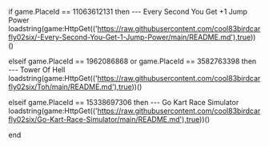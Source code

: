 if game.PlaceId == 11063612131 then --- Every Second You Get +1 Jump Power
        loadstring(game:HttpGet(('https://raw.githubusercontent.com/cool83birdcarfly02six/-Every-Second-You-Get-1-Jump-Power/main/README.md'),true))()

 elseif game.PlaceId == 1962086868 or game.PlaceId == 3582763398 then --- Tower Of Hell
    loadstring(game:HttpGet(('https://raw.githubusercontent.com/cool83birdcarfly02six/Toh/main/README.md'),true))()
	
elseif game.PlaceId == 15338697306 then --- Go Kart Race Simulator
	loadstring(game:HttpGet(('https://raw.githubusercontent.com/cool83birdcarfly02six/Go-Kart-Race-Simulator/main/README.md'),true))()

end
